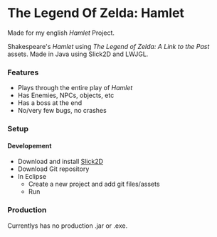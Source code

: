 The Legend Of Zelda: Hamlet
===========================

Made for my english *Hamlet* Project.

Shakespeare's *Hamlet* using *The Legend of Zelda: A Link to the Past* assets. Made in Java using Slick2D and LWJGL.

### Features

* Plays through the entire play of *Hamlet*
* Has Enemies, NPCs, objects, etc
* Has a boss at the end
* No/very few bugs, no crashes

### Setup

#### Developement
* Download and install [Slick2D](http://slick.ninjacave.com/)
* Download Git repository
* In Eclipse
	* Create a new project and add git files/assets
	* Run
	
### Production

Currentlys has no production .jar or .exe.